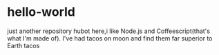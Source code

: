 # hello-world
just another repository
hubot here,i like Node.js and Coffeescript(that's what I'm made of).
I've had tacos on moon and find them far superior to Earth tacos
